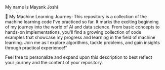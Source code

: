 
My name is Mayank Joshi

🤖 My Machine Learning Journey: This repository is a collection of the machine learning code I've practiced so far. It marks the exciting beginning of my journey into the world of AI and data science. From basic concepts to hands-on implementations, you'll find a growing collection of code examples that showcase my progress and learning in the field of machine learning. Join me as I explore algorithms, tackle problems, and gain insights through practical experience!"

Feel free to personalize and expand upon this description to best reflect your journey and the content of your repository.
